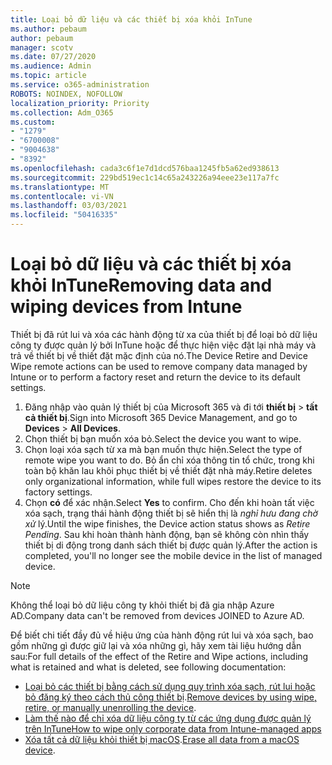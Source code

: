 ```yaml
---
title: Loại bỏ dữ liệu và các thiết bị xóa khỏi InTune
ms.author: pebaum
author: pebaum
manager: scotv
ms.date: 07/27/2020
ms.audience: Admin
ms.topic: article
ms.service: o365-administration
ROBOTS: NOINDEX, NOFOLLOW
localization_priority: Priority
ms.collection: Adm_O365
ms.custom:
- "1279"
- "6700008"
- "9004638"
- "8392"
ms.openlocfilehash: cada3c6f1e7d1dcd576baa1245fb5a62ed938613
ms.sourcegitcommit: 229bd519ec1c14c65a243226a94eee23e117a7fc
ms.translationtype: MT
ms.contentlocale: vi-VN
ms.lasthandoff: 03/03/2021
ms.locfileid: "50416335"
---
```

# <a name="removing-data-and-wiping-devices-from-intune"></a><span data-ttu-id="f1e93-102">Loại bỏ dữ liệu và các thiết bị xóa khỏi InTune</span><span class="sxs-lookup"><span data-stu-id="f1e93-102">Removing data and wiping devices from Intune</span></span>

<span data-ttu-id="f1e93-103">Thiết bị đã rút lui và xóa các hành động từ xa của thiết bị để loại bỏ dữ liệu công ty được quản lý bởi InTune hoặc để thực hiện việc đặt lại nhà máy và trả về thiết bị về thiết đặt mặc định của nó.</span><span class="sxs-lookup"><span data-stu-id="f1e93-103">The Device Retire and Device Wipe remote actions can be used to remove company data managed by Intune or to perform a factory reset and return the device to its default settings.</span></span>

1. <span data-ttu-id="f1e93-104">Đăng nhập vào quản lý thiết bị của Microsoft 365 và đi tới **thiết bị**  >  **tất cả thiết bị**.</span><span class="sxs-lookup"><span data-stu-id="f1e93-104">Sign into Microsoft 365 Device Management, and go to **Devices** > **All Devices**.</span></span>
2. <span data-ttu-id="f1e93-105">Chọn thiết bị bạn muốn xóa bỏ.</span><span class="sxs-lookup"><span data-stu-id="f1e93-105">Select the device you want to wipe.</span></span>
3. <span data-ttu-id="f1e93-106">Chọn loại xóa sạch từ xa mà bạn muốn thực hiện.</span><span class="sxs-lookup"><span data-stu-id="f1e93-106">Select the type of remote wipe you want to do.</span></span> <span data-ttu-id="f1e93-107">Bỏ ẩn chỉ xóa thông tin tổ chức, trong khi toàn bộ khăn lau khôi phục thiết bị về thiết đặt nhà máy.</span><span class="sxs-lookup"><span data-stu-id="f1e93-107">Retire deletes only organizational information, while full wipes restore the device to its factory settings.</span></span>
4. <span data-ttu-id="f1e93-108">Chọn **có** để xác nhận.</span><span class="sxs-lookup"><span data-stu-id="f1e93-108">Select **Yes** to confirm.</span></span> <span data-ttu-id="f1e93-109">Cho đến khi hoàn tất việc xóa sạch, trạng thái hành động thiết bị sẽ hiển thị là *nghỉ hưu đang chờ xử* lý.</span><span class="sxs-lookup"><span data-stu-id="f1e93-109">Until the wipe finishes, the Device action status shows as *Retire Pending*.</span></span>
    <span data-ttu-id="f1e93-110">Sau khi hoàn thành hành động, bạn sẽ không còn nhìn thấy thiết bị di động trong danh sách thiết bị được quản lý.</span><span class="sxs-lookup"><span data-stu-id="f1e93-110">After the action is completed, you'll no longer see the mobile device in the list of managed device.</span></span>

> [!NOTE]
> <span data-ttu-id="f1e93-111">Không thể loại bỏ dữ liệu công ty khỏi thiết bị đã gia nhập Azure AD.</span><span class="sxs-lookup"><span data-stu-id="f1e93-111">Company data can't be removed from devices JOINED to Azure AD.</span></span> 

<span data-ttu-id="f1e93-112">Để biết chi tiết đầy đủ về hiệu ứng của hành động rút lui và xóa sạch, bao gồm những gì được giữ lại và xóa những gì, hãy xem tài liệu hướng dẫn sau:</span><span class="sxs-lookup"><span data-stu-id="f1e93-112">For full details of the effect of the Retire and Wipe actions, including what is retained and what is deleted, see following documentation:</span></span>

- <span data-ttu-id="f1e93-113">[Loại bỏ các thiết bị bằng cách sử dụng quy trình xóa sạch, rút lui hoặc bỏ đăng ký theo cách thủ công thiết bị](https://docs.microsoft.com/mem/intune/remote-actions/devices-wipe).</span><span class="sxs-lookup"><span data-stu-id="f1e93-113">[Remove devices by using wipe, retire, or manually unenrolling the device](https://docs.microsoft.com/mem/intune/remote-actions/devices-wipe).</span></span>
- [<span data-ttu-id="f1e93-114">Làm thế nào để chỉ xóa dữ liệu công ty từ các ứng dụng được quản lý trên InTune</span><span class="sxs-lookup"><span data-stu-id="f1e93-114">How to wipe only corporate data from Intune-managed apps</span></span>](https://docs.microsoft.com/mem/intune/apps/apps-selective-wipe)
- <span data-ttu-id="f1e93-115">[Xóa tất cả dữ liệu khỏi thiết bị macOS](https://docs.microsoft.com/mem/intune/remote-actions/device-erase).</span><span class="sxs-lookup"><span data-stu-id="f1e93-115">[Erase all data from a macOS device](https://docs.microsoft.com/mem/intune/remote-actions/device-erase).</span></span>